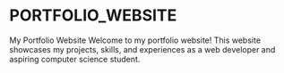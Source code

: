 # PORTFOLIO_WEBSITE
My Portfolio Website Welcome to my portfolio website! This website showcases my projects, skills, and experiences as a web developer and aspiring computer science student. 
